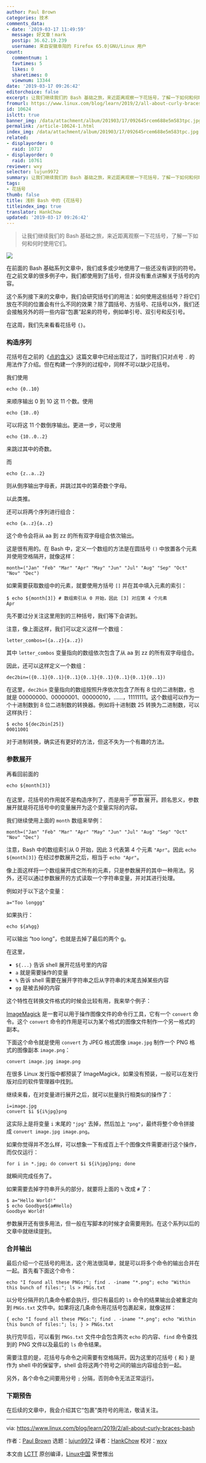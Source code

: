 ```yaml
---
author: Paul Brown
categories: 技术
comments_data:
- date: '2019-03-17 11:49:59'
  message: 好文章！mark
  postip: 36.62.19.239
  username: 来自安徽阜阳的 Firefox 65.0|GNU/Linux 用户
count:
  commentnum: 1
  favtimes: 5
  likes: 0
  sharetimes: 0
  viewnum: 13344
date: '2019-03-17 09:26:42'
editorchoice: false
excerpt: 让我们继续我们的 Bash 基础之旅，来近距离观察一下花括号，了解一下如何和何时使用它们。
fromurl: https://www.linux.com/blog/learn/2019/2/all-about-curly-braces-bash
id: 10624
islctt: true
banner_img: /data/attachment/album/201903/17/092645rcem688e5m583tpc.jpg
permalink: /article-10624-1.html
index_img: /data/attachment/album/201903/17/092645rcem688e5m583tpc.jpg.thumb.jpg
related:
- displayorder: 0
  raid: 10717
- displayorder: 0
  raid: 10761
reviewer: wxy
selector: lujun9972
summary: 让我们继续我们的 Bash 基础之旅，来近距离观察一下花括号，了解一下如何和何时使用它们。
tags:
- 花括号
thumb: false
title: 浅析 Bash 中的 {花括号}
titleindex_img: true
translator: HankChow
updated: '2019-03-17 09:26:42'
---
```



> 
> 让我们继续我们的 Bash 基础之旅，来近距离观察一下花括号，了解一下如何和何时使用它们。
> 
> 
> 


![](/data/attachment/album/201903/17/092645rcem688e5m583tpc.jpg)


在前面的 Bash 基础系列文章中，我们或多或少地使用了一些还没有讲到的符号。在之前文章的很多例子中，我们都使用到了括号，但并没有重点讲解关于括号的内容。


这个系列接下来的文章中，我们会研究括号们的用法：如何使用这些括号？将它们放在不同的位置会有什么不同的效果？除了圆括号、方括号、花括号以外，我们还会接触另外的将一些内容“包裹”起来的符号，例如单引号、双引号和反引号。


在这周，我们先来看看花括号 `{}`。


### 构造序列


花括号在之前的《[点的含义](/article-10465-1.html)》这篇文章中已经出现过了，当时我们只对点号 `.` 的用法作了介绍。但在构建一个序列的过程中，同样不可以缺少花括号。


我们使用



```
echo {0..10}
```

来顺序输出 0 到 10 这 11 个数。使用



```
echo {10..0}
```

可以将这 11 个数倒序输出。更进一步，可以使用



```
echo {10..0..2}
```

来跳过其中的奇数。


而



```
echo {z..a..2}
```

则从倒序输出字母表，并跳过其中的第奇数个字母。


以此类推。


还可以将两个序列进行组合：



```
echo {a..z}{a..z}
```

这个命令会将从 aa 到 zz 的所有双字母组合依次输出。


这是很有用的。在 Bash 中，定义一个数组的方法是在圆括号 `()` 中放置各个元素并使用空格隔开，就像这样：



```
month=("Jan" "Feb" "Mar" "Apr" "May" "Jun" "Jul" "Aug" "Sep" "Oct" "Nov" "Dec")
```

如果需要获取数组中的元素，就要使用方括号 `[]` 并在其中填入元素的索引：



```
$ echo ${month[3]} # 数组索引从 0 开始，因此 [3] 对应第 4 个元素
Apr
```

先不要过分关注这里用到的三种括号，我们等下会讲到。


注意，像上面这样，我们可以定义这样一个数组：



```
letter_combos=({a..z}{a..z})
```

其中 `letter_combos` 变量指向的数组依次包含了从 aa 到 zz 的所有双字母组合。


因此，还可以这样定义一个数组：



```
dec2bin=({0..1}{0..1}{0..1}{0..1}{0..1}{0..1}{0..1}{0..1})
```

在这里，`dec2bin` 变量指向的数组按照升序依次包含了所有 8 位的二进制数，也就是 00000000、00000001、00000010，……，11111111。这个数组可以作为一个十进制数到 8 位二进制数的转换器。例如将十进制数 25 转换为二进制数，可以这样执行：



```
$ echo ${dec2bin[25]}
00011001
```

对于进制转换，确实还有更好的方法，但这不失为一个有趣的方法。


### 参数展开


再看回前面的



```
echo ${month[3]}
```

在这里，花括号的作用就不是构造序列了，而是用于<ruby> 参数展开 <rt>  parameter expansion </rt></ruby>。顾名思义，参数展开就是将花括号中的变量展开为这个变量实际的内容。


我们继续使用上面的 `month` 数组来举例：



```
month=("Jan" "Feb" "Mar" "Apr" "May" "Jun" "Jul" "Aug" "Sep" "Oct" "Nov" "Dec")
```

注意，Bash 中的数组索引从 0 开始，因此 3 代表第 4 个元素 `"Apr"`。因此 `echo ${month[3]}` 在经过参数展开之后，相当于 `echo "Apr"`。


像上面这样将一个数组展开成它所有的元素，只是参数展开的其中一种用法。另外，还可以通过参数展开的方式读取一个字符串变量，并对其进行处理。


例如对于以下这个变量：



```
a="Too longgg"
```

如果执行：



```
echo ${a%gg}
```

可以输出 “too long”，也就是去掉了最后的两个 g。


在这里，


* `${...}` 告诉 shell 展开花括号里的内容
* `a` 就是需要操作的变量
* `%` 告诉 shell 需要在展开字符串之后从字符串的末尾去掉某些内容
* `gg` 是被去掉的内容


这个特性在转换文件格式的时候会比较有用，我来举个例子：


[ImageMagick](http://www.imagemagick.org/) 是一套可以用于操作图像文件的命令行工具，它有一个 `convert` 命令。这个 `convert` 命令的作用是可以为某个格式的图像文件制作一个另一格式的副本。


下面这个命令就是使用 `convert` 为 JPEG 格式图像 `image.jpg` 制作一个 PNG 格式的图像副本 `image.png`：



```
convert image.jpg image.png
```

在很多 Linux 发行版中都预装了 ImageMagick，如果没有预装，一般可以在发行版对应的软件管理器中找到。


继续来看，在对变量进行展开之后，就可以批量执行相类似的操作了：



```
i=image.jpg
convert $i ${i%jpg}png
```

这实际上是将变量 `i` 末尾的 `"jpg"` 去掉，然后加上 `"png"`，最终将整个命令拼接成 `convert image.jpg image.png`。


如果你觉得并不怎么样，可以想象一下有成百上千个图像文件需要进行这个操作，而仅仅运行：



```
for i in *.jpg; do convert $i ${i%jpg}png; done
```

就瞬间完成任务了。


如果需要去掉字符串开头的部分，就要将上面的 `%` 改成 `#` 了：



```
$ a="Hello World!"
$ echo Goodbye${a#Hello}
Goodbye World!
```

参数展开还有很多用法，但一般在写脚本的时候才会需要用到。在这个系列以后的文章中就继续提到。


### 合并输出


最后介绍一个花括号的用法，这个用法很简单，就是可以将多个命令的输出合并在一起。首先看下面这个命令：



```
echo "I found all these PNGs:"; find . -iname "*.png"; echo "Within this bunch of files:"; ls > PNGs.txt
```

以分号分隔开的几条命令都会执行，但只有最后的 `ls` 命令的结果输出会被重定向到 `PNGs.txt` 文件中。如果将这几条命令用花括号包裹起来，就像这样：



```
{ echo "I found all these PNGs:"; find . -iname "*.png"; echo "Within this bunch of files:"; ls; } > PNGs.txt
```

执行完毕后，可以看到 `PNGs.txt` 文件中会包含两次 `echo` 的内容、`find` 命令查找到的 PNG 文件以及最后的 `ls` 命令结果。


需要注意的是，花括号与命令之间需要有空格隔开。因为这里的花括号 `{` 和 `}` 是作为 shell 中的保留字，shell 会将这两个符号之间的输出内容组合到一起。


另外，各个命令之间要用分号 `;` 分隔，否则命令无法正常运行。


### 下期预告


在后续的文章中，我会介绍其它“包裹”类符号的用法，敬请关注。




---


via: <https://www.linux.com/blog/learn/2019/2/all-about-curly-braces-bash>


作者：[Paul Brown](https://www.linux.com/users/bro66) 选题：[lujun9972](https://github.com/lujun9972) 译者：[HankChow](https://github.com/HankChow) 校对：[wxy](https://github.com/wxy)


本文由 [LCTT](https://github.com/LCTT/TranslateProject) 原创编译，[Linux中国](https://linux.cn/) 荣誉推出